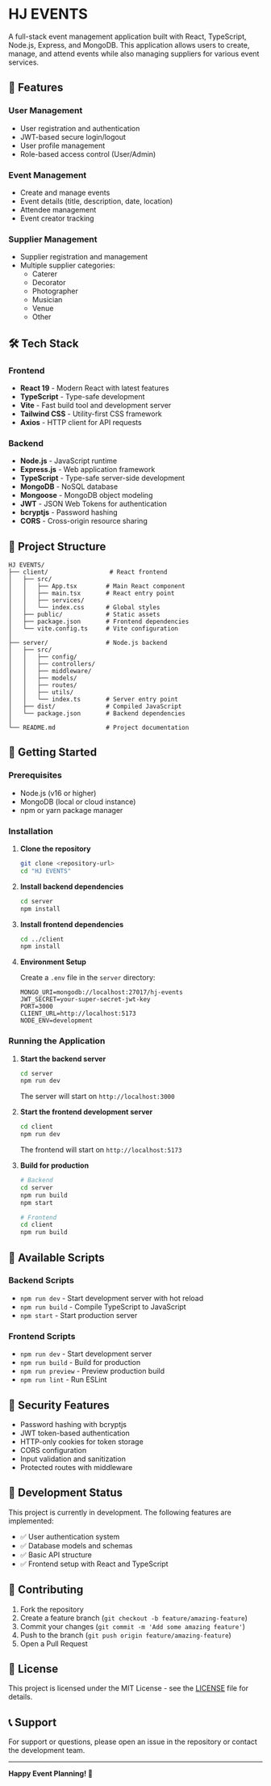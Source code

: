 # HJ EVENTS

A full-stack event management application built with React, TypeScript, Node.js, Express, and MongoDB. This application allows users to create, manage, and attend events while also managing suppliers for various event services.

## 🚀 Features

### User Management
- User registration and authentication
- JWT-based secure login/logout
- User profile management
- Role-based access control (User/Admin)

### Event Management
- Create and manage events
- Event details (title, description, date, location)
- Attendee management
- Event creator tracking

### Supplier Management
- Supplier registration and management
- Multiple supplier categories:
  - Caterer
  - Decorator
  - Photographer
  - Musician
  - Venue
  - Other

## 🛠️ Tech Stack

### Frontend
- **React 19** - Modern React with latest features
- **TypeScript** - Type-safe development
- **Vite** - Fast build tool and development server
- **Tailwind CSS** - Utility-first CSS framework
- **Axios** - HTTP client for API requests

### Backend
- **Node.js** - JavaScript runtime
- **Express.js** - Web application framework
- **TypeScript** - Type-safe server-side development
- **MongoDB** - NoSQL database
- **Mongoose** - MongoDB object modeling
- **JWT** - JSON Web Tokens for authentication
- **bcryptjs** - Password hashing
- **CORS** - Cross-origin resource sharing

## 📁 Project Structure

```
HJ EVENTS/
├── client/                 # React frontend
│   ├── src/
│   │   ├── App.tsx        # Main React component
│   │   ├── main.tsx       # React entry point
│   │   ├── services/
│   │   └── index.css      # Global styles
│   ├── public/            # Static assets
│   ├── package.json       # Frontend dependencies
│   └── vite.config.ts     # Vite configuration
│
├── server/                # Node.js backend
│   ├── src/
│   │   ├── config/
│   │   ├── controllers/
│   │   ├── middleware/
│   │   ├── models/
│   │   ├── routes/
│   │   ├── utils/
│   │   └── index.ts       # Server entry point
│   ├── dist/              # Compiled JavaScript
│   └── package.json       # Backend dependencies
│
└── README.md              # Project documentation
```

## 🚀 Getting Started

### Prerequisites

- Node.js (v16 or higher)
- MongoDB (local or cloud instance)
- npm or yarn package manager

### Installation

1. **Clone the repository**
   ```bash
   git clone <repository-url>
   cd "HJ EVENTS"
   ```

2. **Install backend dependencies**
   ```bash
   cd server
   npm install
   ```

3. **Install frontend dependencies**
   ```bash
   cd ../client
   npm install
   ```

4. **Environment Setup**
   
   Create a `.env` file in the `server` directory:
   ```env
   MONGO_URI=mongodb://localhost:27017/hj-events
   JWT_SECRET=your-super-secret-jwt-key
   PORT=3000
   CLIENT_URL=http://localhost:5173
   NODE_ENV=development
   ```

### Running the Application

1. **Start the backend server**
   ```bash
   cd server
   npm run dev
   ```
   The server will start on `http://localhost:3000`

2. **Start the frontend development server**
   ```bash
   cd client
   npm run dev
   ```
   The frontend will start on `http://localhost:5173`

3. **Build for production**
   ```bash
   # Backend
   cd server
   npm run build
   npm start
   
   # Frontend
   cd client
   npm run build
   ```



## 🔧 Available Scripts

### Backend Scripts
- `npm run dev` - Start development server with hot reload
- `npm run build` - Compile TypeScript to JavaScript
- `npm start` - Start production server

### Frontend Scripts
- `npm run dev` - Start development server
- `npm run build` - Build for production
- `npm run preview` - Preview production build
- `npm run lint` - Run ESLint


## 🔐 Security Features

- Password hashing with bcryptjs
- JWT token-based authentication
- HTTP-only cookies for token storage
- CORS configuration
- Input validation and sanitization
- Protected routes with middleware

## 🚧 Development Status

This project is currently in development. The following features are implemented:
- ✅ User authentication system
- ✅ Database models and schemas
- ✅ Basic API structure
- ✅ Frontend setup with React and TypeScript

## 🤝 Contributing

1. Fork the repository
2. Create a feature branch (`git checkout -b feature/amazing-feature`)
3. Commit your changes (`git commit -m 'Add some amazing feature'`)
4. Push to the branch (`git push origin feature/amazing-feature`)
5. Open a Pull Request

## 📝 License

This project is licensed under the MIT License - see the [LICENSE](LICENSE) file for details.   

## 📞 Support

For support or questions, please open an issue in the repository or contact the development team.

---

**Happy Event Planning! 🎉**
